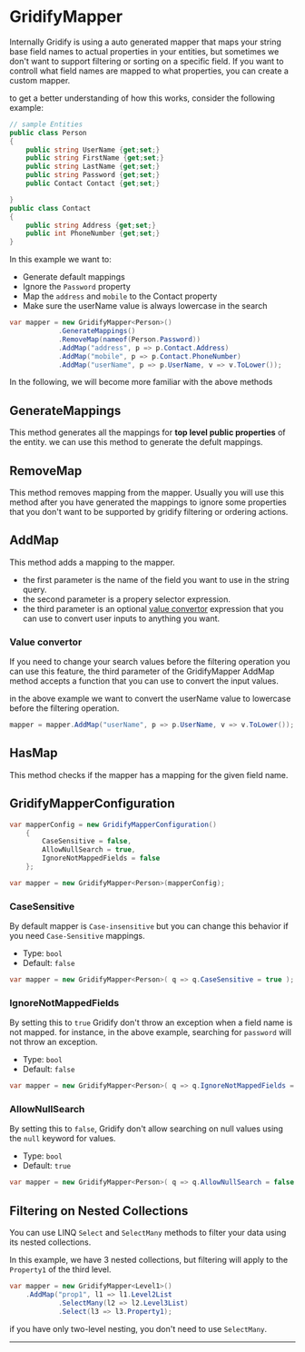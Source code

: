 # GridifyMapper

Internally Gridify is using a auto generated mapper that maps your string base field names to actual properties in your entities, but sometimes we don't want to support filtering or sorting on a specific field. If you want to controll what field names are mapped to what properties, you can create a custom mapper.


to get a better understanding of how this works, consider the following example:

``` csharp
// sample Entities
public class Person
{
    public string UserName {get;set;}
    public string FirstName {get;set;}
    public string LastName {get;set;}
    public string Password {get;set;}
    public Contact Contact {get;set;}

}
public class Contact
{
    public string Address {get;set;}
    public int PhoneNumber {get;set;}
}

```

In this example we want to:

- Generate default mappings
- Ignore the `Password` property
- Map the `address` and `mobile` to the Contact property
- Make sure the userName value is always lowercase in the search

``` csharp
var mapper = new GridifyMapper<Person>()
            .GenerateMappings()
            .RemoveMap(nameof(Person.Password))
            .AddMap("address", p => p.Contact.Address)
            .AddMap("mobile", p => p.Contact.PhoneNumber)
            .AddMap("userName", p => p.UserName, v => v.ToLower());
```

In the following, we will become more familiar with the above methods


## GenerateMappings
This method generates all the mappings for **top level public properties** of the entity.
we can use this method to generate the defult mappings.

## RemoveMap
This method removes mapping from the mapper. Usually you will use this method after you have generated the mappings to ignore some properties that you don't want to be supported by gridify filtering or ordering actions.

## AddMap
This method adds a mapping to the mapper.
- the first parameter is the name of the field you want to use in the string query.
- the second parameter is a propery selector expression.
- the third parameter is an optional [value convertor](#value-convertor) expression that you can use to convert user inputs to anything you want.

### Value convertor
If you need to change your search values before the filtering operation you can use this feature, the third parameter of the GridifyMapper AddMap method accepts a function that you can use to convert the input values.

in the above example we want to convert the userName value to lowercase before the filtering operation.
``` csharp
mapper = mapper.AddMap("userName", p => p.UserName, v => v.ToLower());
```

## HasMap
This method checks if the mapper has a mapping for the given field name.

## GridifyMapperConfiguration

``` csharp
var mapperConfig = new GridifyMapperConfiguration()
	{
		CaseSensitive = false,
		AllowNullSearch = true,
		IgnoreNotMappedFields = false
	};

var mapper = new GridifyMapper<Person>(mapperConfig);
```


### CaseSensitive

By default mapper is `Case-insensitive` but you can change this behavior if you need `Case-Sensitive` mappings.

- Type: `bool`
- Default: `false`


``` csharp
var mapper = new GridifyMapper<Person>( q => q.CaseSensitive = true );
```

### IgnoreNotMappedFields
By setting this to `true` Gridify don't throw an exception when a field name is not mapped. for instance, in the above example, searching for `password` will not throw an exception.

- Type: `bool`
- Default: `false`

``` csharp
var mapper = new GridifyMapper<Person>( q => q.IgnoreNotMappedFields = true );
```


### AllowNullSearch
By setting this to `false`, Gridify don't allow searching on null values using the `null` keyword for values.

- Type: `bool`
- Default: `true`


``` csharp
var mapper = new GridifyMapper<Person>( q => q.AllowNullSearch = false );
```

## Filtering on Nested Collections
You can use LINQ `Select` and `SelectMany` methods to filter your data using its nested collections.

In this example, we have 3 nested collections, but filtering will apply to the `Property1` of the third level.
``` csharp
var mapper = new GridifyMapper<Level1>()
    .AddMap("prop1", l1 => l1.Level2List
            .SelectMany(l2 => l2.Level3List)
            .Select(l3 => l3.Property1);
```

if you have only two-level nesting, you don't need to use `SelectMany`.

---
